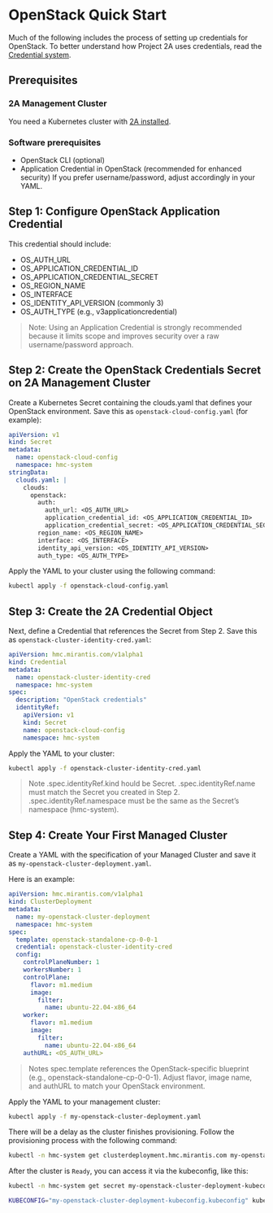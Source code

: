 # OpenStack Quick Start

Much of the following includes the process of setting up credentials for OpenStack.
To better understand how Project 2A uses credentials, read the
[Credential system](../credential/main.md).

## Prerequisites

### 2A Management Cluster

You need a Kubernetes cluster with [2A installed](2a-installation.md).

### Software prerequisites

- OpenStack CLI (optional)
- Application Credential in OpenStack (recommended for enhanced security)
    If you prefer username/password, adjust accordingly in your YAML.

## Step 1: Configure OpenStack Application Credential

This credential should include:

- OS_AUTH_URL
- OS_APPLICATION_CREDENTIAL_ID
- OS_APPLICATION_CREDENTIAL_SECRET
- OS_REGION_NAME
- OS_INTERFACE
- OS_IDENTITY_API_VERSION (commonly 3)
- OS_AUTH_TYPE (e.g., v3applicationcredential)

> Note: Using an Application Credential is strongly recommended because it limits scope and improves security over a raw username/password approach.

## Step 2: Create the OpenStack Credentials Secret on 2A Management Cluster

Create a Kubernetes Secret containing the clouds.yaml that defines your OpenStack environment. Save this as `openstack-cloud-config.yaml` (for example):

```yaml
apiVersion: v1
kind: Secret
metadata:
  name: openstack-cloud-config
  namespace: hmc-system
stringData:
  clouds.yaml: |
    clouds:
      openstack:
        auth:
          auth_url: <OS_AUTH_URL>
          application_credential_id: <OS_APPLICATION_CREDENTIAL_ID>
          application_credential_secret: <OS_APPLICATION_CREDENTIAL_SECRET>
        region_name: <OS_REGION_NAME>
        interface: <OS_INTERFACE>
        identity_api_version: <OS_IDENTITY_API_VERSION>
        auth_type: <OS_AUTH_TYPE>
```

Apply the YAML to your cluster using the following command:

```bash
kubectl apply -f openstack-cloud-config.yaml
```

## Step 3: Create the 2A Credential Object

Next, define a Credential that references the Secret from Step 2.
Save this as `openstack-cluster-identity-cred.yaml`:

```yaml
apiVersion: hmc.mirantis.com/v1alpha1
kind: Credential
metadata:
  name: openstack-cluster-identity-cred
  namespace: hmc-system
spec:
  description: "OpenStack credentials"
  identityRef:
    apiVersion: v1
    kind: Secret
    name: openstack-cloud-config
    namespace: hmc-system
```

Apply the YAML to your cluster:

```bash
kubectl apply -f openstack-cluster-identity-cred.yaml
```

> Note
> .spec.identityRef.kind hould be Secret.
> .spec.identityRef.name must match the Secret you created in Step 2.
> .spec.identityRef.namespace must be the same as the Secret’s namespace (hmc-system).

## Step 4: Create Your First Managed Cluster

Create a YAML with the specification of your Managed Cluster and save it as
`my-openstack-cluster-deployment.yaml`.

Here is an example:

```yaml
apiVersion: hmc.mirantis.com/v1alpha1
kind: ClusterDeployment
metadata:
  name: my-openstack-cluster-deployment
  namespace: hmc-system
spec:
  template: openstack-standalone-cp-0-0-1
  credential: openstack-cluster-identity-cred
  config:
    controlPlaneNumber: 1
    workersNumber: 1
    controlPlane:
      flavor: m1.medium
      image:
        filter:
          name: ubuntu-22.04-x86_64
    worker:
      flavor: m1.medium
      image:
        filter:
          name: ubuntu-22.04-x86_64
    authURL: <OS_AUTH_URL>
```

> Notes
> spec.template references the OpenStack-specific blueprint (e.g., openstack-standalone-cp-0-0-1).
> Adjust flavor, image name, and authURL to match your OpenStack environment.

Apply the YAML to your management cluster:

```bash
kubectl apply -f my-openstack-cluster-deployment.yaml
```

There will be a delay as the cluster finishes provisioning. Follow the
provisioning process with the following command:

```bash
kubectl -n hmc-system get clusterdeployment.hmc.mirantis.com my-openstack-cluster-deployment --watch
```

After the cluster is `Ready`, you can access it via the kubeconfig, like this:

```bash
kubectl -n hmc-system get secret my-openstack-cluster-deployment-kubeconfig -o jsonpath='{.data.value>' | base64 -d > my-openstack-cluster-deployment-kubeconfig.kubeconfig
```

```bash
KUBECONFIG="my-openstack-cluster-deployment-kubeconfig.kubeconfig" kubectl get pods -A
```
